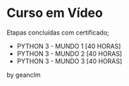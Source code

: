 

<h1>Curso em Vídeo</h1>

Etapas concluídas com certificado;

- PYTHON 3 - MUNDO 1 [40 HORAS]
- PYTHON 3 - MUNDO 2 [40 HORAS]
- PYTHON 3 - MUNDO 3 [40 HORAS]


by geanclm



